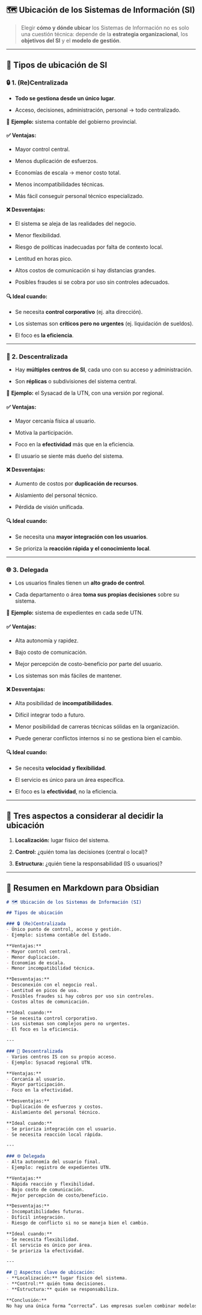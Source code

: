 ## 🗺️ Ubicación de los Sistemas de Información (SI)

> Elegir **cómo y dónde ubicar** los Sistemas de Información no es solo una cuestión técnica: depende de la **estrategia organizacional**, los **objetivos del SI** y el **modelo de gestión**.

---

## 🧭 Tipos de ubicación de SI

### 🔒 1. (Re)Centralizada

- **Todo se gestiona desde un único lugar**.
    
- Acceso, decisiones, administración, personal → todo centralizado.
    

📌 **Ejemplo:** sistema contable del gobierno provincial.

#### ✅ Ventajas:

- Mayor control central.
    
- Menos duplicación de esfuerzos.
    
- Economías de escala → menor costo total.
    
- Menos incompatibilidades técnicas.
    
- Más fácil conseguir personal técnico especializado.
    

#### ❌ Desventajas:

- El sistema se aleja de las realidades del negocio.
    
- Menor flexibilidad.
    
- Riesgo de políticas inadecuadas por falta de contexto local.
    
- Lentitud en horas pico.
    
- Altos costos de comunicación si hay distancias grandes.
    
- Posibles fraudes si se cobra por uso sin controles adecuados.
    

#### 🔍 Ideal cuando:

- Se necesita **control corporativo** (ej. alta dirección).
    
- Los sistemas son **críticos pero no urgentes** (ej. liquidación de sueldos).
    
- El foco es **la eficiencia**.
    

---

### 🧩 2. Descentralizada

- Hay **múltiples centros de SI**, cada uno con su acceso y administración.
    
- Son **réplicas** o subdivisiones del sistema central.
    

📌 **Ejemplo:** el Sysacad de la UTN, con una versión por regional.

#### ✅ Ventajas:

- Mayor cercanía física al usuario.
    
- Motiva la participación.
    
- Foco en la **efectividad** más que en la eficiencia.
    
- El usuario se siente más dueño del sistema.
    

#### ❌ Desventajas:

- Aumento de costos por **duplicación de recursos**.
    
- Aislamiento del personal técnico.
    
- Pérdida de visión unificada.
    

#### 🔍 Ideal cuando:

- Se necesita una **mayor integración con los usuarios**.
    
- Se prioriza la **reacción rápida y el conocimiento local**.
    

---

### 🌐 3. Delegada

- Los usuarios finales tienen un **alto grado de control**.
    
- Cada departamento o área **toma sus propias decisiones** sobre su sistema.
    

📌 **Ejemplo:** sistema de expedientes en cada sede UTN.

#### ✅ Ventajas:

- Alta autonomía y rapidez.
    
- Bajo costo de comunicación.
    
- Mejor percepción de costo-beneficio por parte del usuario.
    
- Los sistemas son más fáciles de mantener.
    

#### ❌ Desventajas:

- Alta posibilidad de **incompatibilidades**.
    
- Difícil integrar todo a futuro.
    
- Menor posibilidad de carreras técnicas sólidas en la organización.
    
- Puede generar conflictos internos si no se gestiona bien el cambio.
    

#### 🔍 Ideal cuando:

- Se necesita **velocidad y flexibilidad**.
    
- El servicio es único para un área específica.
    
- El foco es la **efectividad**, no la eficiencia.
    

---

## 🧩 Tres aspectos a considerar al decidir la ubicación

1. **Localización:** lugar físico del sistema.
    
2. **Control:** ¿quién toma las decisiones (central o local)?
    
3. **Estructura:** ¿quién tiene la responsabilidad (IS o usuarios)?
    

---

## 📄 Resumen en Markdown para Obsidian

```markdown
# 🗺️ Ubicación de los Sistemas de Información (SI)

## Tipos de ubicación

### 🔒 (Re)Centralizada
- Único punto de control, acceso y gestión.
- Ejemplo: sistema contable del Estado.

**Ventajas:**
- Mayor control central.
- Menor duplicación.
- Economías de escala.
- Menor incompatibilidad técnica.

**Desventajas:**
- Desconexión con el negocio real.
- Lentitud en picos de uso.
- Posibles fraudes si hay cobros por uso sin controles.
- Costos altos de comunicación.

**Ideal cuando:**
- Se necesita control corporativo.
- Los sistemas son complejos pero no urgentes.
- El foco es la eficiencia.

---

### 🧩 Descentralizada
- Varios centros IS con su propio acceso.
- Ejemplo: Sysacad regional UTN.

**Ventajas:**
- Cercanía al usuario.
- Mayor participación.
- Foco en la efectividad.

**Desventajas:**
- Duplicación de esfuerzos y costos.
- Aislamiento del personal técnico.

**Ideal cuando:**
- Se prioriza integración con el usuario.
- Se necesita reacción local rápida.

---

### 🌐 Delegada
- Alta autonomía del usuario final.
- Ejemplo: registro de expedientes UTN.

**Ventajas:**
- Rápida reacción y flexibilidad.
- Bajo costo de comunicación.
- Mejor percepción de costo/beneficio.

**Desventajas:**
- Incompatibilidades futuras.
- Difícil integración.
- Riesgo de conflicto si no se maneja bien el cambio.

**Ideal cuando:**
- Se necesita flexibilidad.
- El servicio es único por área.
- Se prioriza la efectividad.

---

## 📌 Aspectos clave de ubicación:
- **Localización:** lugar físico del sistema.
- **Control:** quién toma decisiones.
- **Estructura:** quién se responsabiliza.

**Conclusión:**  
No hay una única forma “correcta”. Las empresas suelen combinar modelos según sus necesidades y deben evaluar qué y cuánto centralizar.

```
